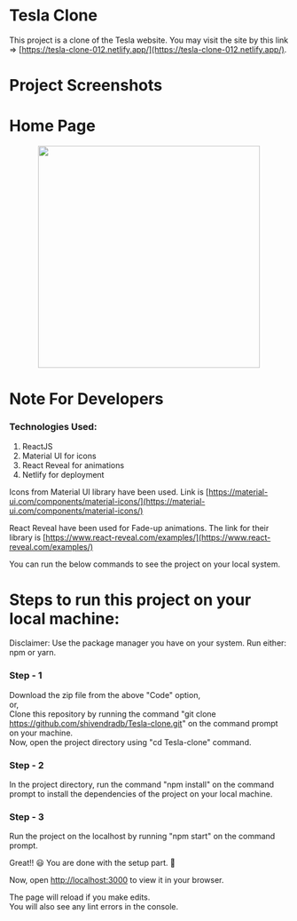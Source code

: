 # Tesla Clone

This project is a clone of the Tesla website. You may visit the site by this link => [https://tesla-clone-012.netlify.app/](https://tesla-clone-012.netlify.app/).

# Project Screenshots

# Home Page

<p align="center">
<img src="./public/images/tesla-gif.gif" height=400px>
</p>

# Note For Developers

### Technologies Used:

1. ReactJS
2. Material UI for icons
3. React Reveal for animations
4. Netlify for deployment

Icons from Material UI library have been used. Link is [https://material-ui.com/components/material-icons/](https://material-ui.com/components/material-icons/)

React Reveal have been used for Fade-up animations. The link for their library is [https://www.react-reveal.com/examples/](https://www.react-reveal.com/examples/)

You can run the below commands to see the project on your local system.

# Steps to run this project on your local machine:

Disclaimer: Use the package manager you have on your system. Run either: npm or yarn.

### Step - 1

Download the zip file from the above "Code" option, \
 or, \
Clone this repository by running the command "git clone https://github.com/shivendradb/Tesla-clone.git" on the command prompt on your machine. \
Now, open the project directory using "cd Tesla-clone" command.

### Step - 2

In the project directory, run the command "npm install" on the command prompt to install the dependencies of the project on your local machine.

### Step - 3

Run the project on the localhost by running "npm start" on the command prompt.

Great!! 😃 You are done with the setup part. 🚀

Now, open [http://localhost:3000](http://localhost:3000) to view it in your browser.

The page will reload if you make edits.\
You will also see any lint errors in the console.
